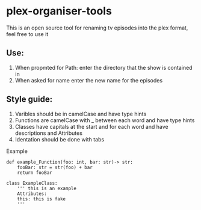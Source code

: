 # plex-organiser-tools
This is an open source tool for renaming tv episodes into the plex format,
feel free to use it
## Use:
1. When propmted for Path: enter the directory that the show is contained in
2. When asked for name enter the new name for the episodes

## Style guide: 
1. Varibles should be in camelCase and have type hints
2. Functions are camelCase with _ between each word and have type hints
3. Classes have capitals at the start and for each word and have descriptions and Attributes
4. Identation should be done with tabs     

Example
```
def example_Function(foo: int, bar: str)-> str:
    fooBar: str = str(foo) + bar
    return fooBar

class ExampleClass:
    ''' this is an example
    Attributes:
    this: this is fake
    '''
```
